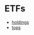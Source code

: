 # ETFs

- [holdings](/bot/reference/discord/etfs/holdings)
- [tops](/bot/reference/discord/etfs/tops)
